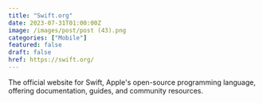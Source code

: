 ```yaml
---
title: "Swift.org"
date: 2023-07-31T01:00:00Z
image: /images/post/post (43).png
categories: ["Mobile"]
featured: false
draft: false
href: https://swift.org/
---
```

The official website for Swift, Apple's open-source programming language, offering documentation, guides, and community resources.
